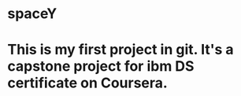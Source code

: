 # spaceY

# This is my first project in git. It's a capstone project for ibm DS certificate on Coursera.
